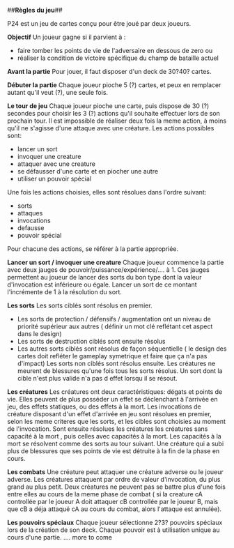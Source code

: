 ##**Règles du jeu**##

P24 est un jeu de cartes conçu pour être joué par deux joueurs.

**Objectif**
Un joueur gagne si il parvient à :
- faire tomber les points de vie de l'adversaire en dessous de zero
ou
- réaliser la condition de victoire spécifique du champ de bataille actuel

**Avant la partie**
Pour jouer, il faut disposer d'un deck de 30?40? cartes.

**Débuter la partie**
Chaque joueur pioche 5 (?) cartes, et peux en remplacer autant qu'il veut (?), une seule fois.


**Le tour de jeu**
Chaque joueur pioche une carte, puis dispose de 30 (?) secondes pour choisir les 3 (?) actions qu'il souhaite effectuer lors de son prochain tour. Il est impossible de réaliser deux fois la meme action, à moins qu'il ne s'agisse d'une attaque avec une créature.
Les actions possibles sont:
- lancer un sort
- invoquer une creature
- attaquer avec une creature
- se défausser d'une carte et en piocher une autre
- utiliser un pouvoir spécial


Une fois les actions choisies, elles sont résolues dans l'ordre suivant:
- sorts
- attaques
- invocations
- defausse
- pouvoir spécial

Pour chacune des actions, se référer à la partie appropriée.


**Lancer un sort / invoquer une creature**
Chaque joueur commence la partie avec deux jauges de pouvoir/puissance/expérience/.... à 1. Ces jauges permettent au joueur de lancer des sorts du bon type dont la valeur d'invocation est inférieure ou égale. Lancer un sort de ce montant l'incrémente de 1 à la résolution du sort.


**Les sorts**
Les sorts ciblés sont résolus en premier.
- Les sorts de protection / défensifs / augmentation ont un niveau de priorité supérieur aux autres ( définir un mot clé reflétant cet aspect dans le design)
- Les sorts de destruction ciblés sont ensuite résolus
- Les autres sorts ciblés sont résolus de façon séquentielle ( le design des cartes doit refléter le gameplay symetrique et faire que ça n'a pas d'impact)
Les sorts non ciblés sont résolus ensuite.
Les créatures ne meurent de blessures qu'une fois tous les sorts résolus. Un sort dont la cible n'est plus valide n'a pas d effet lorsqu il se résout.


**Les créatures**
Les créatures ont deux caractéristiques: dégats et points de vie. Elles peuvent de plus posséder un effet se déclenchant à l'arrivée en jeu, des effets statiques, ou des effets à la mort.
Les invocations de créature disposant d'un effet d'arrivée en jeu sont résolues en premier, selon les meme criteres que les sorts, et les cibles sont choisies au moment de l'invocation.
Sont ensuite résolues les créatures les créatures sans capacité à la mort , puis celles avec capacités à la mort.
Les capacités à la mort se résolvent comme des sorts au tour suivant.
Une créature qui a subi plus de blessures que ses points de vie est détruite à la fin de la phase en cours.


**Les combats**
Une créature peut attaquer une créature adverse ou le joueur adverse. Les créatures attaquent par ordre de valeur d'invocation, du plus grand au plus petit. Deux créatures ne peuvent pas se battre plus d'une fois entre elles au cours de la meme phase de combat ( si la creature cA controllée par le joueur A doit attaquer cB controllée par le joueur B, mais que cB a déja attaqué cA au cours du combat, alors l'attaque est annulée).



**Les pouvoirs spéciaux**
Chaque joueur sélectionne 2?3? pouvoirs spéciaux lors de la création de son deck. Chaque pouvoir est à utilisation unique au cours d'une partie.
....
more to come







